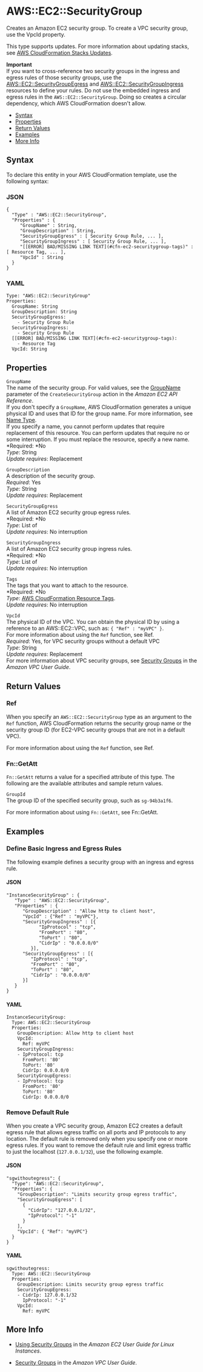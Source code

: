 # AWS::EC2::SecurityGroup<a name="aws-properties-ec2-security-group"></a>

Creates an Amazon EC2 security group\. To create a VPC security group, use the VpcId property\.

This type supports updates\. For more information about updating stacks, see [AWS CloudFormation Stacks Updates](using-cfn-updating-stacks.md)\.

**Important**  
If you want to cross\-reference two security groups in the ingress and egress rules of those security groups, use the [AWS::EC2::SecurityGroupEgress](aws-resource-ec2-security-group-egress.md) and [AWS::EC2::SecurityGroupIngress](aws-properties-ec2-security-group-ingress.md) resources to define your rules\. Do not use the embedded ingress and egress rules in the `AWS::EC2::SecurityGroup`\. Doing so creates a circular dependency, which AWS CloudFormation doesn't allow\.


+ [Syntax](#aws-resource-ec2-securitygroup-syntax)
+ [Properties](#w3ab2c21c10d424c13)
+ [Return Values](#w3ab2c21c10d424c15)
+ [Examples](#w3ab2c21c10d424c17)
+ [More Info](#w3ab2c21c10d424c19)

## Syntax<a name="aws-resource-ec2-securitygroup-syntax"></a>

To declare this entity in your AWS CloudFormation template, use the following syntax:

### JSON<a name="aws-resource-ec2-securitygroup-syntax.json"></a>

```
{
  "Type" : "AWS::EC2::SecurityGroup",
  "Properties" : {
     "GroupName" : String,
     "GroupDescription" : String,
     "SecurityGroupEgress" : [ Security Group Rule, ... ],
     "SecurityGroupIngress" : [ Security Group Rule, ... ],
     "[[ERROR] BAD/MISSING LINK TEXT](#cfn-ec2-securitygroup-tags)" :  [ Resource Tag, ... ],
     "VpcId" : String
  }
}
```

### YAML<a name="aws-resource-ec2-securitygroup-syntax.yaml"></a>

```
Type: "AWS::EC2::SecurityGroup"
Properties: 
  GroupName: String
  GroupDescription: String
  SecurityGroupEgress:
    - Security Group Rule
  SecurityGroupIngress:
    - Security Group Rule
  [[ERROR] BAD/MISSING LINK TEXT](#cfn-ec2-securitygroup-tags):
    - Resource Tag
  VpcId: String
```

## Properties<a name="w3ab2c21c10d424c13"></a>

`GroupName`  
The name of the security group\. For valid values, see the [GroupName](http://docs.aws.amazon.com/AWSEC2/latest/APIReference/API_CreateSecurityGroup.html) parameter of the `CreateSecurityGroup` action in the *Amazon EC2 API Reference*\.  
If you don't specify a `GroupName`, AWS CloudFormation generates a unique physical ID and uses that ID for the group name\. For more information, see [Name Type](aws-properties-name.md)\.  
If you specify a name, you cannot perform updates that require replacement of this resource\. You can perform updates that require no or some interruption\. If you must replace the resource, specify a new name\.
*Required: *No  
*Type*: String  
*Update requires*: Replacement

`GroupDescription`  
A description of the security group\.  
*Required*: Yes  
*Type*: String  
*Update requires*: Replacement

`SecurityGroupEgress`  
A list of Amazon EC2 security group egress rules\.  
*Required: *No  
*Type*: List of   
*Update requires*: No interruption

`SecurityGroupIngress`  
A list of Amazon EC2 security group ingress rules\.  
*Required: *No  
*Type*: List of   
*Update requires*: No interruption

`Tags`  
The tags that you want to attach to the resource\.  
*Required: *No  
*Type*: [AWS CloudFormation Resource Tags](aws-properties-resource-tags.md)\.  
*Update requires*: No interruption

`VpcId`  
The physical ID of the VPC\. You can obtain the physical ID by using a reference to an AWS::EC2::VPC, such as: `{ "Ref" : "myVPC" }`\.  
For more information about using the `Ref` function, see Ref\.  
*Required*: Yes, for VPC security groups without a default VPC  
*Type*: String  
*Update requires*: Replacement  
For more information about VPC security groups, see [Security Groups](http://docs.aws.amazon.com/AmazonVPC/latest/UserGuide/VPC_SecurityGroups.html) in the *Amazon VPC User Guide*\.

## Return Values<a name="w3ab2c21c10d424c15"></a>

### Ref<a name="w3ab2c21c10d424c15b2"></a>

When you specify an `AWS::EC2::SecurityGroup` type as an argument to the `Ref` function, AWS CloudFormation returns the security group name or the security group ID \(for EC2\-VPC security groups that are not in a default VPC\)\.

For more information about using the `Ref` function, see Ref\.

### Fn::GetAtt<a name="w3ab2c21c10d424c15b4"></a>

`Fn::GetAtt` returns a value for a specified attribute of this type\. The following are the available attributes and sample return values\.

`GroupId`  
The group ID of the specified security group, such as `sg-94b3a1f6`\.

For more information about using `Fn::GetAtt`, see Fn::GetAtt\.

## Examples<a name="w3ab2c21c10d424c17"></a>

### Define Basic Ingress and Egress Rules<a name="w3ab2c21c10d424c17b2"></a>

The following example defines a security group with an ingress and egress rule\.

#### JSON<a name="aws-resource-ec2-securitygroup-example-1.json"></a>

```
"InstanceSecurityGroup" : {
   "Type" : "AWS::EC2::SecurityGroup",
   "Properties" : {
      "GroupDescription" : "Allow http to client host",
      "VpcId" : {"Ref" : "myVPC"},
      "SecurityGroupIngress" : [{
            "IpProtocol" : "tcp",
            "FromPort" : "80",
            "ToPort" : "80",
            "CidrIp" : "0.0.0.0/0"
         }],
      "SecurityGroupEgress" : [{
         "IpProtocol" : "tcp",
         "FromPort" : "80",
         "ToPort" : "80",
         "CidrIp" : "0.0.0.0/0"
      }]
   }
}
```

#### YAML<a name="aws-resource-ec2-securitygroup-example-1.yaml"></a>

```
InstanceSecurityGroup:
  Type: AWS::EC2::SecurityGroup
  Properties:
    GroupDescription: Allow http to client host
    VpcId:
      Ref: myVPC
    SecurityGroupIngress:
    - IpProtocol: tcp
      FromPort: '80'
      ToPort: '80'
      CidrIp: 0.0.0.0/0
    SecurityGroupEgress:
    - IpProtocol: tcp
      FromPort: '80'
      ToPort: '80'
      CidrIp: 0.0.0.0/0
```

### Remove Default Rule<a name="w3ab2c21c10d424c17b4"></a>

When you create a VPC security group, Amazon EC2 creates a default egress rule that allows egress traffic on all ports and IP protocols to any location\. The default rule is removed only when you specify one or more egress rules\. If you want to remove the default rule and limit egress traffic to just the localhost \(`127.0.0.1/32`\), use the following example\.

#### JSON<a name="aws-resource-ec2-securitygroup-example-2.json"></a>

```
"sgwithoutegress": {
  "Type": "AWS::EC2::SecurityGroup",
  "Properties": {
    "GroupDescription": "Limits security group egress traffic",
    "SecurityGroupEgress": [
      {
        "CidrIp": "127.0.0.1/32",
        "IpProtocol": "-1"
      }
    ],
    "VpcId": { "Ref": "myVPC"}
  }
}
```

#### YAML<a name="aws-resource-ec2-securitygroup-example-2.yaml"></a>

```
sgwithoutegress:
  Type: AWS::EC2::SecurityGroup
  Properties:
    GroupDescription: Limits security group egress traffic
    SecurityGroupEgress:
    - CidrIp: 127.0.0.1/32
      IpProtocol: "-1"
    VpcId:
      Ref: myVPC
```

## More Info<a name="w3ab2c21c10d424c19"></a>

+ [Using Security Groups](http://docs.aws.amazon.com/AWSEC2/latest/UserGuide/using-network-security.html) in the *Amazon EC2 User Guide for Linux Instances*\.

+ [Security Groups](http://docs.aws.amazon.com/AmazonVPC/latest/UserGuide/VPC_SecurityGroups.html) in the *Amazon VPC User Guide*\.